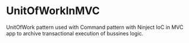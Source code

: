# UnitOfWorkInMVC
UnitOfWork pattern used with Command pattern with Ninject IoC in MVC app to archive transactional execution of bussines logic.
